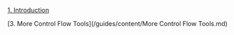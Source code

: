 [1. Introduction](/guides/content/Introduction.md)

[3. More Control Flow Tools](/guides/content/More Control Flow Tools.md)
